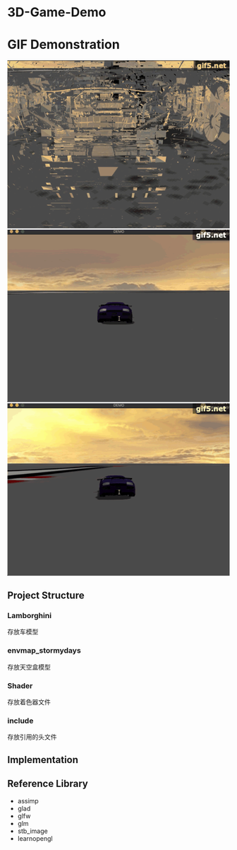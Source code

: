 # 3D-Game-Demo
# GIF Demonstration
![GIF](https://github.com/Alannnnnn/OpenGL-Demo/blob/master/gif5.gif)
![GIF](https://github.com/Alannnnnn/OpenGL-Demo/blob/master/gif3.gif)
![GIF](https://github.com/Alannnnnn/OpenGL-Demo/blob/master/gif4.gif)

## Project Structure
### Lamborghini
存放车模型
### envmap_stormydays
存放天空盒模型
### Shader
存放着色器文件
### include
存放引用的头文件
## Implementation

## Reference Library

- assimp
- glad
- glfw
- glm
- stb_image
- learnopengl
